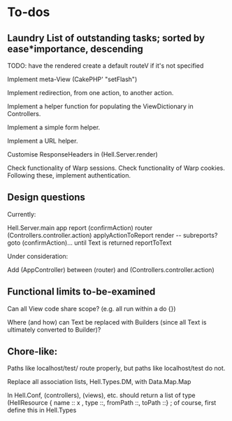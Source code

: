 # To-dos

## Laundry List of outstanding tasks; sorted by ease*importance, descending

TODO: have the rendered create a default routeV if it's not specified

Implement meta-View (CakePHP' "setFlash")

Implement redirection, from one action, to another action.

Implement a helper function for populating the ViewDictionary in Controllers.

Implement a simple form helper.

Implement a URL helper.

Customise ResponseHeaders in (Hell.Server.render)

Check functionality of Warp sessions. Check functionality of Warp cookies.  Following these, implement authentication.

## Design questions  

Currently:

  Hell.Server.main
    app
      report
        (confirmAction)
          router
            (Controllers.controller.action)
        applyActionToReport
      render -- subreports? goto (confirmAction)... until Text is returned
        reportToText

Under consideration:

  Add (AppController) between (router) and (Controllers.controller.action)

## Functional limits to-be-examined

Can all View code share scope? (e.g. all run within a do {})

Where (and how) can Text be replaced with Builders (since all Text is ultimately converted to Builder)?

## Chore-like:

Paths like localhost/test/ route properly, but paths like localhost/test do not.

Replace all association lists, Hell.Types.DM, with Data.Map.Map

In Hell.Conf, (controllers), (views), etc. should return a list of type (HellResource { name :: x ,  type ::, fromPath ::, toPath ::} ; of course, first define this in Hell.Types
